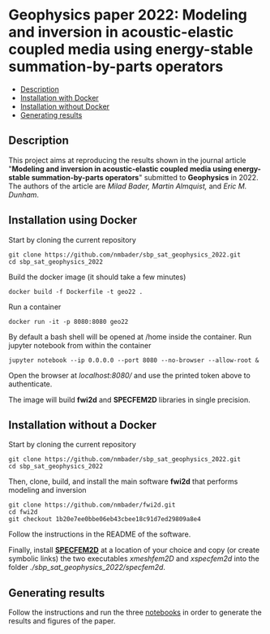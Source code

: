 # Geophysics paper 2022: Modeling and inversion in acoustic-elastic coupled media using energy-stable summation-by-parts operators

- [Description](#Description)
- [Installation with Docker](#Installation_using_Docker)
- [Installation without Docker](#Installation_without_a_Docker)
- [Generating results](#Generating-results)

## Description

This project aims at reproducing the results shown in the journal article "**Modeling and inversion in acoustic-elastic coupled media using energy-stable summation-by-parts operators**" submitted to **Geophysics** in 2022. The authors of the article are *Milad Bader, Martin Almquist,* and *Eric M. Dunham*.

## Installation using Docker

Start by cloning the current repository
```
git clone https://github.com/nmbader/sbp_sat_geophysics_2022.git
cd sbp_sat_geophysics_2022
```

Build the docker image (it should take a few minutes)
```
docker build -f Dockerfile -t geo22 .
```

Run a container
```
docker run -it -p 8080:8080 geo22
```

By default a bash shell will be opened at /home inside the container.
Run jupyter notebook from within the container
```
jupyter notebook --ip 0.0.0.0 --port 8080 --no-browser --allow-root &
```

Open the browser at *localhost:8080/​* and use the printed token above to authenticate.

The image will build **fwi2d** and **SPECFEM2D** libraries in single precision.

## Installation without a Docker

Start by cloning the current repository
```
git clone https://github.com/nmbader/sbp_sat_geophysics_2022.git
cd sbp_sat_geophysics_2022
```

Then, clone, build, and install the main software **fwi2d** that performs modeling and inversion
```
git clone https://github.com/nmbader/fwi2d.git
cd fwi2d
git checkout 1b20e7ee0bbe06eb43cbee18c91d7ed29809a8e4
```
Follow the instructions in the README of the software.

Finally, install [**SPECFEM2D**](https://github.com/geodynamics/specfem2d) at a location of your choice and copy (or create symbolic links) the two executables *xmeshfem2D* and *xspecfem2d*  into the folder *./sbp_sat_geophysics_2022/specfem2d*.

## Generating results

Follow the instructions and run the three [notebooks](https://github.com/nmbader/sbp_sat_geophysics_2022/tree/master/notebooks) in order to generate the results and figures of the paper.